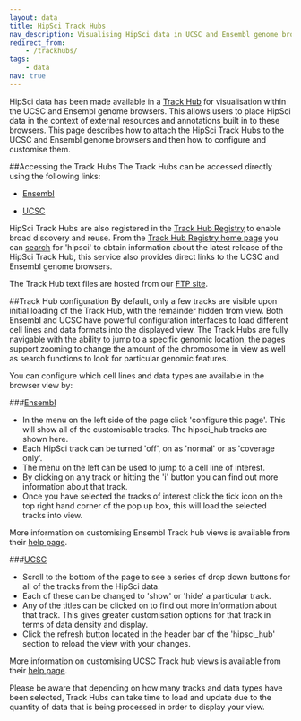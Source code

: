 ```yaml
---
layout: data
title: HipSci Track Hubs
nav_description: Visualising HipSci data in UCSC and Ensembl genome browsers
redirect_from:
    - /trackhubs/
tags:
    - data
nav: true
---
```

HipSci data has been made available in a [Track Hub](http://genome.ucsc.edu/goldenPath/help/hgTrackHubHelp.html) for visualisation within the UCSC and Ensembl genome browsers.  This allows users to place HipSci data in the context of external resources and annotations built in to these browsers.  This page describes how to attach the HipSci Track Hubs to the UCSC and Ensembl genome browsers and then how to configure and customise them.

##Accessing the Track Hubs
The Track Hubs can be accessed directly using the following links:

* [Ensembl](http://grch37.ensembl.org/TrackHub?url=http://ftp.hipsci.ebi.ac.uk/vol1/ftp/TrackHub//hipsci_hub/hub.txt;species=Homo_sapiens;name=hipsci_hub;registry=1)

* [UCSC](http://genome.ucsc.edu/cgi-bin/hgHubConnect?db=hg19&hubUrl=http://ftp.hipsci.ebi.ac.uk/vol1/ftp/TrackHub//hipsci_hub/hub.txt&hgHub_do_redirect=on&hgHubConnect.remakeTrackHub=on)

HipSci Track Hubs are also registered in the [Track Hub Registry](http://trackhubregistry.org/) to enable broad discovery and reuse.  From the [Track Hub Registry home page](http://trackhubregistry.org/) you can [search](http://trackhubregistry.org/search) for 'hipsci' to obtain information about the latest release of the HipSci Track Hub, this service also provides direct links to the UCSC and Ensembl genome browsers.

The Track Hub text files are hosted from our [FTP site](ftp://ftp.hipsci.ebi.ac.uk/vol1/ftp/TrackHub/hipsci_hub/).

##Track Hub configuration
By default, only a few tracks are visible upon initial loading of the Track Hub, with the remainder hidden from view. Both Ensembl and UCSC have powerful configuration interfaces to load different cell lines and data formats into the displayed view.  The Track Hubs are fully navigable with the ability to jump to a specific genomic location, the pages support zooming to change the amount of the chromosome in view as well as search functions to look for particular genomic features.

You can configure which cell lines and data types are available in the browser view by:


###[Ensembl](http://grch37.ensembl.org/TrackHub?url=http://ftp.hipsci.ebi.ac.uk/vol1/ftp/TrackHub//hipsci_hub/hub.txt;species=Homo_sapiens;name=hipsci_hub;registry=1)
  * In the menu on the left side of the page click 'configure this page'.  This will show all of the customisable tracks.  The hipsci_hub tracks are shown here.
  * Each HipSci track can be turned 'off', on as 'normal' or as 'coverage only'.
  * The menu on the left can be used to jump to a cell line of interest.  
  * By clicking on any track or hitting the 'i' button you can find out more information about that track.
  * Once you have selected the tracks of interest click the tick icon on the top right hand corner of the pop up box, this will load the selected tracks into view.

More information on customising Ensembl Track hub views is available from their [help page](http://grch37.ensembl.org/info/index.html).


###[UCSC](http://genome.ucsc.edu/cgi-bin/hgHubConnect?db=hg19&hubUrl=http://ftp.hipsci.ebi.ac.uk/vol1/ftp/TrackHub//hipsci_hub/hub.txt&hgHub_do_redirect=on&hgHubConnect.remakeTrackHub=on)
  * Scroll to the bottom of the page to see a series of drop down buttons for all of the tracks from the HipSci data.
  * Each of these can be changed to 'show' or 'hide' a particular track.
  * Any of the titles can be clicked on to find out more information about that track.  This gives greater customisation options for that track in terms of data density and display.
  * Click the refresh button located in the header bar of the 'hipsci_hub' section to reload the view with your changes.

More information on customising UCSC Track hub views is available from their [help page](http://genome.ucsc.edu/goldenPath/help/hgTracksHelp.html).

Please be aware that depending on how many tracks and data types have been selected, Track Hubs can take time to load and update due to the quantity of data that is being processed in order to display your view.